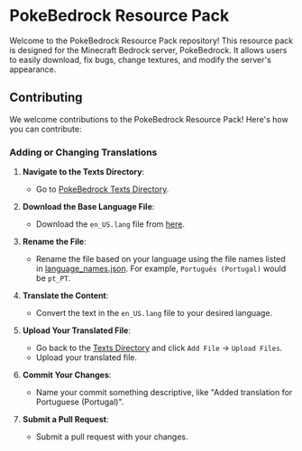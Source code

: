# PokeBedrock Resource Pack

Welcome to the PokeBedrock Resource Pack repository! This resource pack is designed for the Minecraft Bedrock server, PokeBedrock. It allows users to easily download, fix bugs, change textures, and modify the server's appearance.

## Contributing

We welcome contributions to the PokeBedrock Resource Pack! Here's how you can contribute:

### Adding or Changing Translations

1. **Navigate to the Texts Directory**: 
   - Go to [PokeBedrock Texts Directory](https://github.com/smell-of-curry/pokebedrock-res/tree/main/texts).

2. **Download the Base Language File**: 
   - Download the `en_US.lang` file from [here](https://github.com/smell-of-curry/pokebedrock-res/blob/main/texts/en_US.lang).

3. **Rename the File**: 
   - Rename the file based on your language using the file names listed in [language_names.json](https://github.com/smell-of-curry/pokebedrock-res/blob/main/texts/language_names.json). For example, `Português (Portugal)` would be `pt_PT`.

4. **Translate the Content**: 
   - Convert the text in the `en_US.lang` file to your desired language.

5. **Upload Your Translated File**: 
   - Go back to the [Texts Directory](https://github.com/smell-of-curry/pokebedrock-res/tree/main/texts) and click `Add File` -> `Upload Files`.
   - Upload your translated file.

6. **Commit Your Changes**: 
   - Name your commit something descriptive, like "Added translation for Portuguese (Portugal)". 

7. **Submit a Pull Request**: 
   - Submit a pull request with your changes.